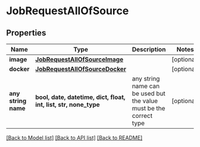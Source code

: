 # JobRequestAllOfSource


## Properties
Name | Type | Description | Notes
------------ | ------------- | ------------- | -------------
**image** | [**JobRequestAllOfSourceImage**](JobRequestAllOfSourceImage.md) |  | [optional] 
**docker** | [**JobRequestAllOfSourceDocker**](JobRequestAllOfSourceDocker.md) |  | [optional] 
**any string name** | **bool, date, datetime, dict, float, int, list, str, none_type** | any string name can be used but the value must be the correct type | [optional]

[[Back to Model list]](../README.md#documentation-for-models) [[Back to API list]](../README.md#documentation-for-api-endpoints) [[Back to README]](../README.md)


